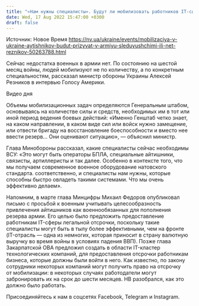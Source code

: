 ```yaml
---
title: "«Нам нужны специалисты». Будут ли мобилизовать работников IT-сферы в ряды армии — Минобороны"
date: Wed, 17 Aug 2022 15:47:00 +0300
draft: false
---
```

Источник: Новое Время https://nv.ua/ukraine/events/mobilizaciya-v-ukraine-aytishnikov-budut-prizyvat-v-armiyu-sleduyushchimi-ili-net-reznikov-50263788.html


Сейчас недостатка военных в армии нет. По состоянию на шестой месяц войны, людей мобилизуют не по количеству, а по конкретным специальностям, рассказал министр обороны Украины Алексей Резников в интервью Голосу Америки.

 Видео дня   

Объемы мобилизационных задач определяются Генеральным штабом, основываясь на количестве силы и средств, необходимых им в тот или иной период ведения боевых действий: «Именно Генштаб четко знает, на каком направлении, в каком виде сил или войск нужно замещение, или отвести бригаду на восстановление боеспособности и вместо нее ввести резерв… Они оценивают ситуацию», — объяснил министр.

Глава Минобороны рассказал, какие специалисты сейчас необходимы ВСУ: «Это могут быть операторы БПЛА, специальные айтишники, связисты, артиллеристы и так далее. Особенно в контексте того, что мы получаем современное военное оборудование натовского стандарта. соответственно, и специалисты нам нужны, которые способны быстро овладеть такими системами. Что мы очень эффективно делаем».

Напомним, в марте глава Минцифры Михаил Федоров опубликовал письмо с просьбой к военным учитывать целесообразность привлечения айтишников как военнообязанных для пополнения резерва армии. Его целью было предложить предоставление работникам IT-сферы легальной отсрочки, поскольку такие специалисты могут быть в тылу более эффективными, чем на фронте (IT-отрасль — одна из немногих, которая приносит в страну валютную выручку во время войны в условиях падения ВВП). Позже глава Закарпатской ОВА предложил создать в области IT-кластер технологических компаний, для предоставления отсрочки работникам бизнеса, которые должны были войти в него. Как известно, по закону сотрудники некоторых компаний могут получить право на отсрочку от мобилизации: в некоторых случаях работодатели могут забронировать их на срок до шести месяцев. НВ разобрался, как это должно было работать.

Присоединяйтесь к нам в соцсетях Facebook, Telegram и Instagram.

